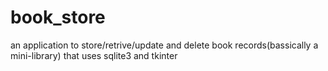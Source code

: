 # book_store
an application to store/retrive/update and delete book records(bassically a mini-library) that uses sqlite3 and tkinter 
